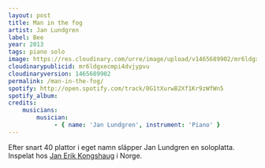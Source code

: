 ```yaml
---
layout: post
title: Man in the fog
artist: Jan Lundgren
label: Bee
year: 2013
tags: piano solo
image: https://res.cloudinary.com/urre/image/upload/v1465689902/mr6ldgxecmpi4dvjypvu.jpg
cloudinarypublicid: mr6ldgxecmpi4dvjypvu
cloudinaryversion: 1465689902
permalink: /man-in-the-fog/
spotify: http://open.spotify.com/track/0G1tXurwB2Xf1Kr9zWfWn5
spotify_album: 
credits:
    musicians:
        musician:
             - { name: 'Jan Lundgren', instrument: 'Piano' }
---
```


Efter snart 40 plattor i eget namn släpper Jan Lundgren en soloplatta. Inspelat hos <a href="http://rainbowstudio.no">Jan Erik Kongshaug</a> i Norge.